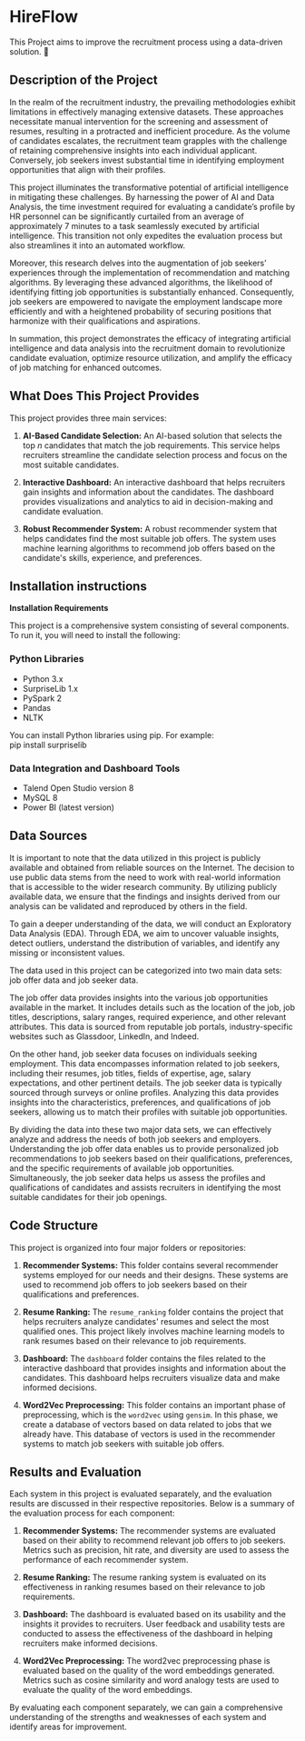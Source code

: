 # HireFlow 
This Project aims to improve the recruitment process using a data-driven solution. :briefcase: </br>
## Description of the Project

In the realm of the recruitment industry, the prevailing methodologies exhibit limitations in effectively managing extensive datasets. These approaches necessitate manual intervention for the screening and assessment of resumes, resulting in a protracted and inefficient procedure. As the volume of candidates escalates, the recruitment team grapples with the challenge of retaining comprehensive insights into each individual applicant. Conversely, job seekers invest substantial time in identifying employment opportunities that align with their profiles.

This project illuminates the transformative potential of artificial intelligence in mitigating these challenges. By harnessing the power of AI and Data Analysis, the time investment required for evaluating a candidate’s profile by HR personnel can be significantly curtailed from an average of approximately 7 minutes to a task seamlessly executed by artificial intelligence. This transition not only expedites the evaluation process but also streamlines it into an automated workflow.

Moreover, this research delves into the augmentation of job seekers’ experiences through the implementation of recommendation and matching algorithms. By leveraging these advanced algorithms, the likelihood of identifying fitting job opportunities is substantially enhanced. Consequently, job seekers are empowered to navigate the employment landscape more efficiently and with a heightened probability of securing positions that harmonize with their qualifications and aspirations.

In summation, this project demonstrates the efficacy of integrating artificial intelligence and data analysis into the recruitment domain to revolutionize candidate evaluation, optimize resource utilization, and amplify the efficacy of job matching for enhanced outcomes.

## What Does This Project Provides

This project provides three main services:

1. **AI-Based Candidate Selection:** An AI-based solution that selects the top *n* candidates that match the job requirements. This service helps recruiters streamline the candidate selection process and focus on the most suitable candidates.

2. **Interactive Dashboard:** An interactive dashboard that helps recruiters gain insights and information about the candidates. The dashboard provides visualizations and analytics to aid in decision-making and candidate evaluation.

3. **Robust Recommender System:** A robust recommender system that helps candidates find the most suitable job offers. The system uses machine learning algorithms to recommend job offers based on the candidate's skills, experience, and preferences.

## Installation instructions

**Installation Requirements**

This project is a comprehensive system consisting of several components. To run it, you will need to install the following:

### Python Libraries
- Python 3.x
- SurpriseLib 1.x
- PySpark 2
- Pandas
- NLTK

You can install Python libraries using pip. For example: </br>
pip install surpriselib

### Data Integration and Dashboard Tools
- Talend Open Studio version 8
- MySQL 8
- Power BI (latest version)

## Data Sources

It is important to note that the data utilized in this project is publicly available and obtained
from reliable sources on the Internet. The decision to use public data stems from the need to work with real-world information that
is accessible to the wider research community. By utilizing publicly available data, we ensure
that the findings and insights derived from our analysis can be validated and reproduced by
others in the field.

To gain a deeper understanding of the data, we will conduct an Exploratory Data Analysis
(EDA). Through EDA, we aim to uncover valuable insights, detect outliers, understand the distribution
of variables, and identify any missing or inconsistent values.

The data used in this project can be categorized into two main data sets: job offer data and job
seeker data.

The job offer data provides insights into the various job opportunities available in the market.
It includes details such as the location of the job, job titles, descriptions, salary ranges,
required experience, and other relevant attributes. This data is sourced from reputable job portals,
industry-specific websites such as Glassdoor, LinkedIn, and Indeed.

On the other hand, job seeker data focuses on individuals seeking employment. This data
encompasses information related to job seekers, including their resumes, job titles, fields of
expertise, age, salary expectations, and other pertinent details. The job seeker data is typically
sourced through surveys or online profiles. Analyzing this data provides insights into the characteristics,
preferences, and qualifications of job seekers, allowing us to match their profiles with suitable job opportunities.

By dividing the data into these two major data sets, we can effectively analyze and address
the needs of both job seekers and employers. Understanding the job offer data enables us to
provide personalized job recommendations to job seekers based on their qualifications, preferences,
and the specific requirements of available job opportunities. Simultaneously, the job
seeker data helps us assess the profiles and qualifications of candidates and assists recruiters in
identifying the most suitable candidates for their job openings.

## Code Structure

This project is organized into four major folders or repositories:

1. **Recommender Systems:** This folder contains several recommender systems employed for our needs and their designs. These systems are used to recommend job offers to job seekers based on their qualifications and preferences.

2. **Resume Ranking:** The `resume_ranking` folder contains the project that helps recruiters analyze candidates' resumes and select the most qualified ones. This project likely involves machine learning models to rank resumes based on their relevance to job requirements.

3. **Dashboard:** The `dashboard` folder contains the files related to the interactive dashboard that provides insights and information about the candidates. This dashboard helps recruiters visualize data and make informed decisions.

4. **Word2Vec Preprocessing:** This folder contains an important phase of preprocessing, which is the `word2vec` using `gensim`. In this phase, we create a database of vectors based on data related to jobs that we already have. This database of vectors is used in the recommender systems to match job seekers with suitable job offers.


## Results and Evaluation

Each system in this project is evaluated separately, and the evaluation results are discussed in their respective repositories. Below is a summary of the evaluation process for each component:

1. **Recommender Systems:** The recommender systems are evaluated based on their ability to recommend relevant job offers to job seekers. Metrics such as precision, hit rate, and diversity are used to assess the performance of each recommender system.

2. **Resume Ranking:** The resume ranking system is evaluated on its effectiveness in ranking resumes based on their relevance to job requirements.

3. **Dashboard:** The dashboard is evaluated based on its usability and the insights it provides to recruiters. User feedback and usability tests are conducted to assess the effectiveness of the dashboard in helping recruiters make informed decisions.

4. **Word2Vec Preprocessing:** The word2vec preprocessing phase is evaluated based on the quality of the word embeddings generated. Metrics such as cosine similarity and word analogy tests are used to evaluate the quality of the word embeddings.

By evaluating each component separately, we can gain a comprehensive understanding of the strengths and weaknesses of each system and identify areas for improvement.

